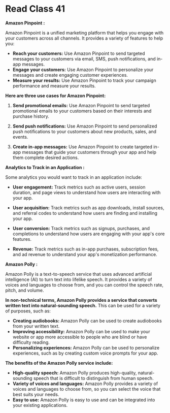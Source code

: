 # Read Class 41

**Amazon Pinpoint :**

Amazon Pinpoint is a unified marketing platform that helps you engage with your customers across all channels. It provides a variety of features to help you:

* **Reach your customers:** Use Amazon Pinpoint to send targeted messages to your customers via email, SMS, push notifications, and in-app messages.
* **Engage your customers:** Use Amazon Pinpoint to personalize your messages and create engaging customer experiences.
* **Measure your results:** Use Amazon Pinpoint to track your campaign performance and measure your results.

**Here are three use cases for Amazon Pinpoint:**

1. **Send promotional emails:** Use Amazon Pinpoint to send targeted promotional emails to your customers based on their interests and purchase history.

2. **Send push notifications:** Use Amazon Pinpoint to send personalized push notifications to your customers about new products, sales, and events.

3. **Create in-app messages:** Use Amazon Pinpoint to create targeted in-app messages that guide your customers through your app and help them complete desired actions.

**Analytics to Track in an Application :**

Some analytics you would want to track in an application include:

* **User engagement:** Track metrics such as active users, session duration, and page views to understand how users are interacting with your app.

* **User acquisition:** Track metrics such as app downloads, install sources, and referral codes to understand how users are finding and installing your app.

* **User conversion:** Track metrics such as signups, purchases, and completions to understand how users are engaging with your app's core features.

* **Revenue:** Track metrics such as in-app purchases, subscription fees, and ad revenue to understand your app's monetization performance.

**Amazon Polly :**

Amazon Polly is a text-to-speech service that uses advanced artificial intelligence (AI) to turn text into lifelike speech. It provides a variety of voices and languages to choose from, and you can control the speech rate, pitch, and volume.

**In non-technical terms, Amazon Polly provides a service that converts written text into natural-sounding speech.** This can be used for a variety of purposes, such as:

* **Creating audiobooks:** Amazon Polly can be used to create audiobooks from your written text.
* **Improving accessibility:** Amazon Polly can be used to make your website or app more accessible to people who are blind or have difficulty reading.
* **Personalizing experiences:** Amazon Polly can be used to personalize experiences, such as by creating custom voice prompts for your app.

**The benefits of the Amazon Polly service include:**

* **High-quality speech:** Amazon Polly produces high-quality, natural-sounding speech that is difficult to distinguish from human speech.
* **Variety of voices and languages:** Amazon Polly provides a variety of voices and languages to choose from, so you can select the voice that best suits your needs.
* **Easy to use:** Amazon Polly is easy to use and can be integrated into your existing applications.

